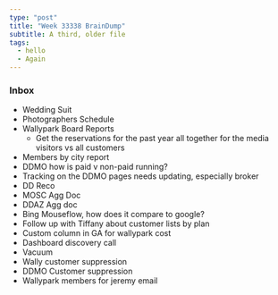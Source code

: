 ```yaml
---
type: "post"
title: "Week 33338 BrainDump"
subtitle: A third, older file
tags: 
  - hello
  - Again
---
```



### Inbox
- Wedding Suit
- Photographers Schedule
- Wallypark Board Reports
	- Get the reservations for the past year all together for the media visitors vs all customers
- Members by city report
- DDMO how is paid v non-paid running?
- Tracking on the DDMO pages needs updating, especially broker
- DD Reco
- MOSC Agg Doc
- DDAZ Agg doc
- Bing Mouseflow, how does it compare to google?
- Follow up with Tiffany about customer lists by plan
- Custom column in GA for wallypark cost
- Dashboard discovery call
- Vacuum
- Wally customer suppression
- DDMO Customer suppression
- Wallypark members for jeremy email